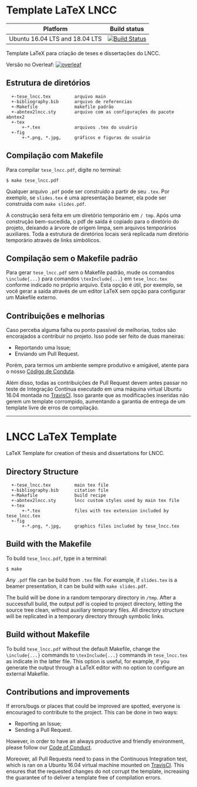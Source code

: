 
# Template LaTeX LNCC

| Platform                               	| Build status 	|
|-----------------------------------------	|--------------	|
| Ubuntu 16.04 LTS and 18.04 LTS 	        |  [![Build Status](https://travis-ci.com/equipe-customizacao-tese-lncc/tese_lncc.svg?branch=master)](https://travis-ci.com/equipe-customizacao-tese-lncc/tese_lncc)            	|

Template LaTeX para criação de teses e dissertações do LNCC.

Versão no Overleaf: [![overleaf](https://img.shields.io/badge/Overleaf--_?style=social&logo=overleaf)](https://www.overleaf.com/latex/templates/laboratorio-nacional-de-computacao-cientifica-lncc-template/tprfsszwmztv)

## Estrutura de diretórios

```
  +-tese_lncc.tex         arquivo main
  +-bibliography.bib      arquivo de referencias
  +-Makefile              makefile padrão
  +-abntex2lncc.sty       arquivo com as configurações do pacote abntex2
  +-tex
      +-*.tex             arquivos .tex do usuário
  +-fig
  	  +-*.png, *.jpg,     gráficos e figuras do usuário
```

## Compilação com Makefile

Para compilar `tese_lncc.pdf`, digite no terminal:

`$ make tese_lncc.pdf`

Qualquer arquivo `.pdf` pode ser construído a partir de seu `.tex`. Por exemplo, se `slides.tex` é uma apresentação beamer, ela pode ser construída com `make slides.pdf`.

A construção será feita em um diretório temporário em `/ tmp`. Após uma construção bem-sucedida, o pdf de saída é copiado para o diretório do projeto, deixando a árvore de origem limpa, sem arquivos temporários auxiliares. Toda a estrutura de diretórios locais será replicada num diretório temporário através de links simbólicos.

## Compilação sem o Makefile padrão

Para gerar `tese_lncc.pdf` sem o Makefile padrão, mude os comandos `\include{...}` para comandos `\texInclude{...}` em `tese_lncc.tex` conforme indicado no próprio arquivo. Esta opção é útil, por exemplo, se você gerar a saída através de um editor LaTeX sem opção para configurar um Makefile externo.

## Contribuições e melhorias

Caso perceba alguma falha ou ponto passível de melhorias, todos são encorajados a contribuir no projeto. Isso pode ser feito de duas maneiras:

* Reportando uma Issue;
* Enviando um Pull Request.

Porém, para termos um ambiente sempre produtivo e amigável, atente para o nosso [Código de Conduta](https://github.com/equipe-customizacao-tese-lncc/tese_lncc/blob/master/CODE_OF_CONDUCT.md).

Além disso, todas as contribuições de Pull Request devem antes passar no teste de Integração Contínua executado em uma 
máquina virtual Ubuntu 16.04 montada no [TravisCI](https://travis-ci.com/). Isso garante que as modificações inseridas não gerem um template corrompido, aumentando a garantia de entrega de um template livre de erros de compilação.

---

# LNCC LaTeX Template

LaTeX Template for creation of thesis and dissertations for LNCC.

## Directory Structure

```
  +-tese_lncc.tex         main tex file
  +-bibliography.bib      citation file
  +-Makefile              build recipe
  +-abntex2lncc.sty       lncc custom styles used by main tex file
  +-tex
      +-*.tex             files with tex extension included by tese_lncc.tex
  +-fig
  	  +-*.png, *.jpg,     graphics files included by tese_lncc.tex
```

## Build with the Makefile

To build `tese_lncc.pdf`, type in a terminal:

`$ make`

Any `.pdf` file can be build from `.tex` file. For example, if `slides.tex` is a beamer presentation, it can be build with `make slides.pdf`.

The build will be done in a random temporary directory in `/tmp`. After a successfull build, the output pdf is copied to project directory, letting the source tree clean, without auxiliary temporary files. All directory structure will be replicated in a temporary directory through symbolic links.

## Build without Makefile

To build `tese_lncc.pdf` without the default Makefile, change the `\include{...}` commands to `\texInclude{...}` commands in `tese_lncc.tex` as indicate in the latter file. This option is useful, for example, if you generate the output through a LaTeX editor with no option to configure an external Makefile.

## Contributions and improvements

If errors/bugs or places that could be improved are spotted, everyone is encouraged to contribute to the project. This can be done in two ways:

* Reporting an Issue;
* Sending a Pull Request.

However, in order to have an always productive and friendly environment, please follow our [Code of Conduct](https://github.com/equipment-customizacao-tese-lncc/tese_lncc/blob/master/CODE_OF_CONDUCT.md).

Moreover, all Pull Requests need to pass in the Continuous Integration test, which is ran on a
Ubuntu 16.04 virtual machine mounted on [TravisCI](https://travis-ci.com/). This ensures that the requested changes do not corrupt the template, increasing the guarantee of to deliver a template free of compilation errors.
